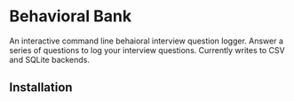 # Behavioral Bank 
An interactive command line behaioral interview question logger. Answer a series of questions to log your interview questions. Currently writes to CSV and SQLite backends.

## Installation